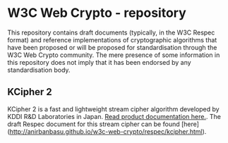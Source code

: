 # W3C Web Crypto - repository
This repository contains draft documents (typically, in the W3C Respec format) and reference implementations of cryptographic algorithms that have been proposed or will be proposed for standardisation through the W3C Web Crypto community. The mere presence of some information in this repository does not imply that it has been endorsed by any standardisation body. 

## KCipher 2
KCipher 2 is a fast and lightweight stream cipher algorithm developed by KDDI R&D Laboratories in Japan. [Read product documentation here.](http://www.kddilabs.jp/english/Products/Security/kcipher2/product.html). The draft Respec document for this stream cipher can be found [here] (http://anirbanbasu.github.io/w3c-web-crypto/respec/kcipher.html).